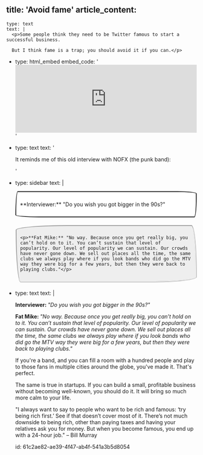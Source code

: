 title: 'Avoid fame'
article_content:
  -
    type: text
    text: |
      <p>Some people think they need to be Twitter famous to start a successful business.
      
      But I think fame is a trap; you should avoid it if you can.</p>
  -
    type: html_embed
    embed_code: '<iframe width="100%" height="180" frameborder="no" scrolling="no" seamless src="https://share.transistor.fm/e/9a1acf3a"></iframe>'
  -
    type: text
    text: '<p>It reminds me of this old interview with NOFX (the punk band):</p>'
  -
    type: sidebar
    text: |
      <div style="border-width: 2px; border-style: solid; border-radius: 15px 125px 15px 155px/ 155px 15px 125px 15px; padding:10px; margin-bottom:20px; background: #fff;">
        <p>**Interviewer:** "Do you wish you got bigger in the 90s?"</p>
      </div>
      
      <div style="border-width: 3px; border-style: ridge; border-radius: 255px 25px 225px 25px/25px 225px 25px 255px; padding:10px; margin-bottom:20px; background: #eee;">
        
        <p>**Fat Mike:** "No way. Because once you get really big, you can’t hold on to it. You can’t sustain that level of popularity. Our level of popularity we can sustain. Our crowds have never gone down. We sell out places all the time, the same clubs we always play where if you look bands who did go the MTV way they were big for a few years, but then they were back to playing clubs."</p>
      
      </div>
  -
    type: text
    text: |
      <p><strong>Interviewer: </strong><em>"Do you wish you got bigger in the 90s?"</em></p><p><strong>Fat Mike: </strong><em>"No way. Because once you get really big, you can’t hold on to it. You can’t sustain that level of popularity. Our level of popularity we can sustain. Our crowds have never gone down. We sell out places all the time, the same clubs we always play where if you look bands who did go the MTV way they were big for a few years, but then they were back to playing clubs."</em></p><p>If you're a band, and you can fill a room with a hundred people and play to those fans in multiple cities around the globe, you've made it. That's perfect.
      
      The same is true in startups. If you can build a small, profitable business without becoming well-known, you should do it. It will bring so much more calm to your life.</p><p>"I always want to say to people who want to be rich and famous: ‘try being rich first.’ See if that doesn’t cover most of it. There’s not much downside to being rich, other than paying taxes and having your relatives ask you for money. But when you become famous, you end up with a 24-hour job." – Bill Murray</p>
id: 61c2ae82-ae39-4f47-ab4f-541a3b5d8054

